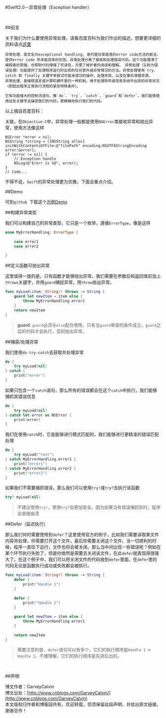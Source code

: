 #Swift2.0－异常处理（Exception handler）

<br>

##前言

关于我们为什么要使用异常处理，请看百度百科为我们作出的描述，想要更详细的资料请点[这里](http://baike.baidu.com/link?url=pgGvxSsSqeuz3OnQ7NrWkqYwZXtY9MVTeuhOZolRvcr2UQtCLzZHQ3Y-2lFpAxeCQURXjCLqqY84XX0VLs4zaa)

```
异常处理，英文名为exceptional handling, 是代替日渐衰落的error code方法的新法，提供error code 所未能具体的优势。异常处理分离了接收和处理错误代码。这个功能理清了编程者的思绪，也帮助代码增强了可读性，方便了维护者的阅读和理解。 异常处理（又称为错误处理）功能提供了处理程序运行时出现的任何意外或异常情况的方法。异常处理使用 try、catch 和 finally 关键字来尝试可能未成功的操作，处理失败，以及在事后清理资源。
异常处理，是编程语言或计算机硬件里的一种机制，用于处理软件或信息系统中出现的异常状况（即超出程序正常执行流程的某些特殊条件）。

它有功能强大的控制流语句，像`do`、`try`、`catch`、`guard`和`defer`。我们能够使用这些关键字去操控我们的代码，更精确地执行我们的代码。
```

以上摘自百度百科：


关联，在`Objective-C`中，异常处理一般都是使用`NSError`类接收异常和抛出异常，使用方法像这样

```objc
NSError *error = nil;
NSString *string = [[NSString alloc] initWithContentsOfFile:@"filePath" encoding:NSUTF8StringEncoding error:&error];
if (error != nil) {
    // Exception handle
    NSLog(@"Erorr is %@", error);
}
// Code...
```

不得不说，`Swift`的异常处理更为优雅，下面会重点介绍。

##Demo

可到`github `下载这个[示例Demo](https://github.com/GarveyCalvin/Swift2.0-ExceptionHandler)

##构建异常类型

我们可以构建自己的异常类型，它只是一个枚举，遵循`ErrorType`，像是这样

```swift
enum MyErrorHandling: ErrorType {
    
    case error1
    case error2
    
}
```

##定义函数可抛出异常

这里值得一提的是，只有函数才能够抛出异常。我们需要在参数后和返回值前加上`throws`关键字，并用`guard`捕捉异常，用`throw`抛出异常。

```swift
func myLoad(item: String?) throws -> String {
    guard let newItem = item else {
        throw MyErrorHandling.error1
    }
    return newItem
}
```

> **guard**: `guard`必须与`else`配合使用，只有当`guard`审查的条件成立，`guard`之后的代码才会执行，否则抛出异常。


##捕获/处理异常

我们使用`do-try-catch`去获取并处理异常

```swift
do {
    try myLoad(nil)
} catch {
    print("error")
}
```

如果只包含一个`catch`语句，那么所有的错误都会在这个`catch`中执行，我们能够捕抓其错误信息

```swift
do {
    try myLoad(nil)
} catch let error as NSError {
    print(error)
}
```

我们在使用`catch`时，它是能够进行模式匹配的，我们能够进行更精准的错误匹配处理

```swift
do {
    try myLoad("test")
} catch MyErrorHandling.error1 {
    print("error1")
} catch MyErrorHandling.error2 {
    print("error2")
}
```

如果我们不需要捕抓错误，那么我们可以使用`try!`或`try?`去执行该函数

```swift
try? myLoad(nil)
```

> 不建议使用`try!`，使用`try?`会更加安全。因为如果当有错误捕抓到时，程序会直接崩溃

##Defer（延迟执行）

那么我们何时需要使用到`defer`？这里使用官方的例子，比如我们需要读取某文件内容并处理，你需要打开这个文件，最后你需要关闭这个文件。当一切顺利的时候，程序一直往下运行，文件也将会被关闭。那么当中间出现一些错误呢？例如在某个环节执行失败了，但是你依然是需要去关闭该文件，在此`defer`就表现得很强大了。在这个例子中，我们可以把关闭文件的代码放到`defer`里面，在`defer`里的代码无论是函数执行成功或失败都会被执行。

```swift
func myLoad(item: String?) throws -> String {
    defer {
        print("Handle 1")
    }
    
    defer {
        print("Handle 2")
    }
    
    guard let newItem = item else {
        throw MyErrorHandling.error1
    }
    
    return newItem
}
```

> 需要注意的是，`defer`语句可以有多个，它们的执行顺序是`Handle 1` -> `Handle 2`。不难理解，它们的执行顺序是先进后出的。

<br>

##声明

博文作者：GarveyCalvin<br>
博文出处：[http://www.cnblogs.com/GarveyCalvin/](http://www.cnblogs.com/GarveyCalvin)<br>
本文版权归作者和博客园共有，欢迎转载，但须保留此段声明，并给出原文链接，谢谢合作！<br>